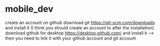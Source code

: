 # mobile_dev
create an account on github
download git https://git-scm.com/downloads and install it (I think you should create an account to after the installation)
download github for desktop https://desktop.github.com/ and install it --> then you need to link it with your github account and git account
